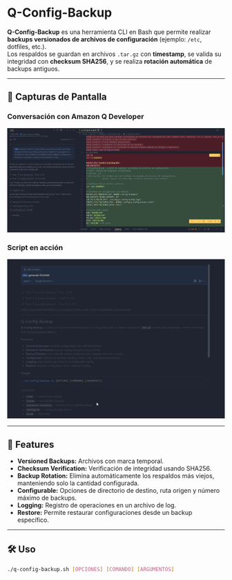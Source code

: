 # Q-Config-Backup

**Q-Config-Backup** es una herramienta CLI en Bash que permite realizar **backups versionados de archivos de configuración** (ejemplo: `/etc`, dotfiles, etc.).  
Los respaldos se guardan en archivos `.tar.gz` con **timestamp**, se valida su integridad con **checksum SHA256**, y se realiza **rotación automática** de backups antiguos.

---

## 📸 Capturas de Pantalla

### Conversación con Amazon Q Developer
<!-- Inserta aquí tu captura de pantalla con la conversación de Amazon Q Developer -->
![Captura Amazon Q Developer](screenshots/q_conversation.png)

### Script en acción
<!-- Inserta aquí la captura de pantalla de tu script ejecutándose -->
![Captura Script](screenshots/script_run.png)

---

## 🚀 Features

- **Versioned Backups:** Archivos con marca temporal.  
- **Checksum Verification:** Verificación de integridad usando SHA256.  
- **Backup Rotation:** Elimina automáticamente los respaldos más viejos, manteniendo solo la cantidad configurada.  
- **Configurable:** Opciones de directorio de destino, ruta origen y número máximo de backups.  
- **Logging:** Registro de operaciones en un archivo de log.  
- **Restore:** Permite restaurar configuraciones desde un backup específico.  

---

## 🛠️ Uso

```bash
./q-config-backup.sh [OPCIONES] [COMANDO] [ARGUMENTOS]

